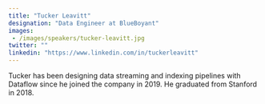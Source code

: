 ```yaml
---
title: "Tucker Leavitt"
designation: "Data Engineer at BlueBoyant"
images: 
 - /images/speakers/tucker-leavitt.jpg
twitter: ""
linkedin: "https://www.linkedin.com/in/tuckerleavitt"
---
```


Tucker has been designing data streaming and indexing pipelines with Dataflow since he joined the company in 2019. He graduated from Stanford in 2018.